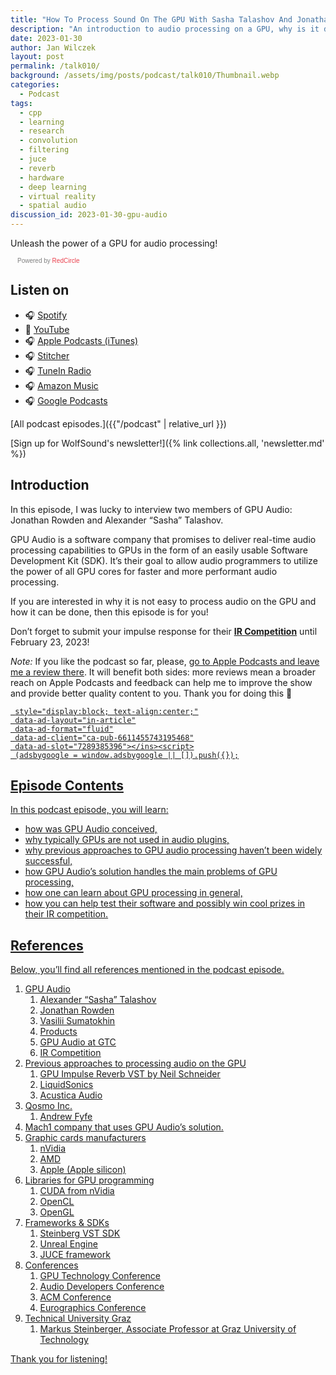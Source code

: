 ```yaml
---
title: "How To Process Sound On The GPU With Sasha Talashov And Jonathan Rowden From GPU Audio | WolfTalk #010"
description: "An introduction to audio processing on a GPU, why is it difficult, how to learn it, and how to write GPU-based plugins."
date: 2023-01-30
author: Jan Wilczek
layout: post
permalink: /talk010/
background: /assets/img/posts/podcast/talk010/Thumbnail.webp
categories:
  - Podcast
tags:
  - cpp
  - learning
  - research
  - convolution
  - filtering
  - juce
  - reverb
  - hardware
  - deep learning
  - virtual reality
  - spatial audio
discussion_id: 2023-01-30-gpu-audio
---
```

Unleash the power of a GPU for audio processing!

<script async defer onload="redcircleIframe();" src="https://api.podcache.net/embedded-player/sh/bf40a1d2-7e41-4ddb-8c3a-ed82394723ba/ep/8360efb2-3406-45eb-b670-80264f6da7d7"></script><div class="redcirclePlayer-8360efb2-3406-45eb-b670-80264f6da7d7"></div><style>.redcircle-link:link {color: #ea404d;text-decoration: none;    }.redcircle-link:hover {color: #ea404d;}.redcircle-link:active {color: #ea404d;}.redcircle-link:visited {color: #ea404d;}</style>
<p style="margin-top:3px;margin-left:11px;font-family: sans-serif;font-size: 10px; color: gray;">Powered by <a class="redcircle-link" href="https://redcircle.com?utm_source=rc_embedded_player&utm_medium=web&utm_campaign=embedded_v1">RedCircle</a></p>

## Listen on

* 🎧 [Spotify](https://open.spotify.com/episode/0vSR8CltTZyom4uUDuFJvP?si=b1d7a7e9c9494c78)
* 🎥 [YouTube](https://youtu.be/K58ZEtF1row)
* 🎧 [Apple Podcasts (iTunes)](https://podcasts.apple.com/us/podcast/how-to-process-sound-on-the-gpu-with-sasha/id1595913701?i=1000597209178)
* 🎧 [Stitcher](https://www.stitcher.com/show/wolftalk-podcast-about-audio-programming-people-careers-learning/episode/how-to-process-sound-on-the-gpu-with-sasha-talashov-and-jonathan-rowden-from-gpu-audio-wolftalk-010-211336917)
* 🎧 [TuneIn Radio](<https://tunein.com/podcasts/Education-Podcasts/WolfTalk-Podcast-About-Audio-Programming-(People-p1562232/?topicId=250173053>)
* 🎧 [Amazon Music](https://music.amazon.com/podcasts/b42682b5-61ba-4a6f-8b11-aed42b07ef9f/episodes/8da4b65a-e077-47c1-822a-4615c858540f/how-to-process-sound-on-the-gpu-with-sasha-talashov-and-jonathan-rowden-from-gpu-audio-wolftalk-010)
* 🎧 [Google Podcasts](https://podcasts.google.com/feed/aHR0cHM6Ly9mZWVkcy5yZWRjaXJjbGUuY29tL2JmNDBhMWQyLTdlNDEtNGRkYi04YzNhLWVkODIzOTQ3MjNiYQ/episode/YzNiOGMxZjUtN2Q1Mi00OWM3LWEwMzAtYzA2OTRjNzQxNWE4?sa=X&ved=0CAUQkfYCahcKEwio1sfhuI39AhUAAAAAHQAAAAAQAQ)

[All podcast episodes.]({{"/podcast" | relative_url }})

[Sign up for WolfSound's newsletter!]({% link collections.all, 'newsletter.md' %})

## Introduction

In this episode, I was lucky to interview two members of GPU Audio: Jonathan Rowden and Alexander “Sasha” Talashov.

GPU Audio is a software company that promises to deliver real-time audio processing capabilities to GPUs in the form of an easily usable Software Development Kit (SDK). It’s their goal to allow audio programmers to utilize the power of all GPU cores for faster and more performant audio processing.

If you are interested in why it is not easy to process audio on the GPU and how it can be done, then this episode is for you!

Don’t forget to submit your impulse response for their **[IR Competition](https://www.gpu.audio/ircompetition)** until February 23, 2023!

*Note:* If you like the podcast so far, please, [go to Apple Podcasts and leave me a review there](https://podcasts.apple.com/us/podcast/wolftalk-podcast-about-audio-programming-people-careers/id1595913701). It will benefit both sides: more reviews mean a broader reach on Apple Podcasts and feedback can help me to improve the show and provide better quality content to you. Thank you for doing this 🙏

<script defer src="https://pagead2.googlesyndication.com/pagead/js/adsbygoogle.js?client=ca-pub-6611455743195468"
     crossorigin="anonymous"></script><ins class="adsbygoogle"
     style="display:block; text-align:center;"
     data-ad-layout="in-article"
     data-ad-format="fluid"
     data-ad-client="ca-pub-6611455743195468"
     data-ad-slot="7289385396"></ins><script>
     (adsbygoogle = window.adsbygoogle || []).push({});
</script>

## Episode Contents

In this podcast episode, you will learn:

* how was GPU Audio conceived,
* why typically GPUs are not used in audio plugins,
* why previous approaches to GPU audio processing haven’t been widely successful,
* how GPU Audio’s solution handles the main problems of GPU processing,
* how one can learn about GPU processing in general,
* how you can help test their software and possibly win cool prizes in their IR competition.

## References

Below, you’ll find all references mentioned in the podcast episode.

1. [GPU Audio](https://www.gpu.audio/)
    1. [Alexander “Sasha” Talashov](https://www.linkedin.com/in/alexander-sasha-talashov-39392053/)
    2. [Jonathan Rowden](https://www.linkedin.com/in/jonathanrowden/)
    3. [Vasilii Sumatokhin](https://www.linkedin.com/in/vasiliysumatokhin/)
    4. [Products](https://www.gpu.audio/products)
    5. [GPU Audio at GTC](https://www.nvidia.com/en-us/on-demand/session/gtcspring22-s41841/)
    6. [IR Competition](http://www.gpu.audio/ircompetition)
2. Previous approaches to processing audio on the GPU
    1. [GPU Impulse Reverb VST by Neil Schneider](https://gpuimpulsereverb.de/)
    2. [LiquidSonics](https://www.liquidsonics.com/)
    3. [Acustica Audio](https://www.acustica-audio.com/store)
3. [Qosmo Inc.](https://qosmo.jp/)
    1. [Andrew Fyfe](https://www.linkedin.com/in/andrewfyfe93/)
4. [Mach1 company](https://www.mach1.tech/) that uses GPU Audio’s solution.
5. Graphic cards manufacturers
    1. nVidia
    2. AMD
    3. Apple (Apple silicon)
6. Libraries for GPU programming
    1. [CUDA from nVidia](https://developer.nvidia.com/cuda-toolkit)
    2. [OpenCL](https://www.khronos.org/opencl/)
    3. [OpenGL](https://www.opengl.org/)
7. Frameworks & SDKs
    1. [Steinberg VST SDK](https://www.steinberg.net/vst-instruments/)
    2. [Unreal Engine](https://www.unrealengine.com/en-US)
    3. [JUCE framework](https://juce.com/)
8. Conferences
    1. [GPU Technology Conference](https://www.nvidia.com/gtc/)
    2. [Audio Developers Conference](https://audio.dev/)
    3. [ACM Conference](https://www.acm.org/conferences)
    4. [Eurographics Conference](https://www.eg.org/wp/)
9. [Technical University Graz](https://www.tugraz.at/en/home/)
    1. [Markus Steinberger, Associate Professor at Graz University of Technology](https://www.markussteinberger.net/)

Thank you for listening!
